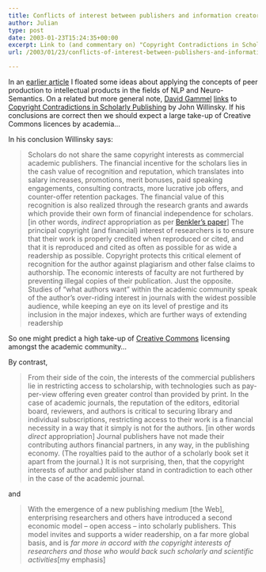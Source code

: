 ```yaml
---
title: Conflicts of interest between publishers and information creators
author: Julian
type: post
date: 2003-01-23T15:24:35+00:00
excerpt: Link to (and commentary on) "Copyright Contradictions in Scholarly Publishing" by John Willinsky.
url: /2003/01/23/conflicts-of-interest-between-publishers-and-information-creators/

---
```

In an [earlier article][1] I floated some ideas about applying the concepts of peer production to intellectual products in the fields of NLP and Neuro-Semantics. On a related but more general note, [David Gammel][2] [links][3] to [Copyright Contradictions in Scholarly Publishing][4] by John Willinsky. If his conclusions are correct then we should expect a large take-up of <a herf="https://www.creativecommons.org">Creative Commons</a> licences by academia&#8230;
  
<!--more-->


  
In his conclusion Willinsky says:

<blockquote cite="https://firstmonday.org/issues/issue7_11/willinsky/">
  <p>
    Scholars do not share the same copyright interests as commercial academic publishers. The financial incentive for the scholars lies in the cash value of recognition and reputation, which translates into salary increases, promotions, merit bonuses, paid speaking engagements, consulting contracts, more lucrative job offers, and counter-offer retention packages. The financial value of this recognition is also realized through the research grants and awards which provide their own form of financial independence for scholars. [in other words, <em>indirect</em> appropriation as per <a href="https://www.synesthesia.co.uk/blog/archives/organisations/000126.php">Benkler&#8217;s paper</a>] The principal copyright (and financial) interest of researchers is to ensure that their work is properly credited when reproduced or cited, and that it is reproduced and cited as often as possible for as wide a readership as possible. Copyright protects this critical element of recognition for the author against plagiarism and other false claims to authorship. The economic interests of faculty are not furthered by preventing illegal copies of their publication. Just the opposite. Studies of &#8220;what authors want&#8221; within the academic community speak of the author&#8217;s over-riding interest in journals with the widest possible audience, while keeping an eye on its level of prestige and its inclusion in the major indexes, which are further ways of extending readership
  </p>
</blockquote>

So one might predict a high take-up of [Creative Commons][5] licensing amongst the academic community&#8230;
  
By contrast,

<blockquote cite="https://firstmonday.org/issues/issue7_11/willinsky/">
  <p>
    From their side of the coin, the interests of the commercial publishers lie in restricting access to scholarship, with technologies such as pay-per-view offering even greater control than provided by print. In the case of academic journals, the reputation of the editors, editorial board, reviewers, and authors is critical to securing library and individual subscriptions, restricting access to their work is a financial necessity in a way that it simply is not for the authors. [in other words <em>direct</em> appropriation] Journal publishers have not made their contributing authors financial partners, in any way, in the publishing economy. (The royalties paid to the author of a scholarly book set it apart from the journal.) It is not surprising, then, that the copyright interests of author and publisher stand in contradiction to each other in the case of the academic journal.
  </p>
</blockquote>

and

<blockquote cite="https://firstmonday.org/issues/issue7_11/willinsky/">
  <p>
    With the emergence of a new publishing medium [the Web], enterprising researchers and others have introduced a second economic model &#8211; open access &#8211; into scholarly publishers. This model invites and supports a wider readership, on a far more global basis, and is <em>far more in accord with the copyright interests of researchers and those who would back such scholarly and scientific activities</em>[my emphasis]
  </p>
</blockquote>

 [1]: https://www.synesthesia.co.uk/blog/archives/nlp_ns/000127.php
 [2]: https://www.highcontext.com/
 [3]: https://www.highcontext.com/blarchive/2002_11_14.html#000144 "High Context"
 [4]: https://firstmonday.org/issues/issue7_11/willinsky/
 [5]: https://www.creativecommons.org/